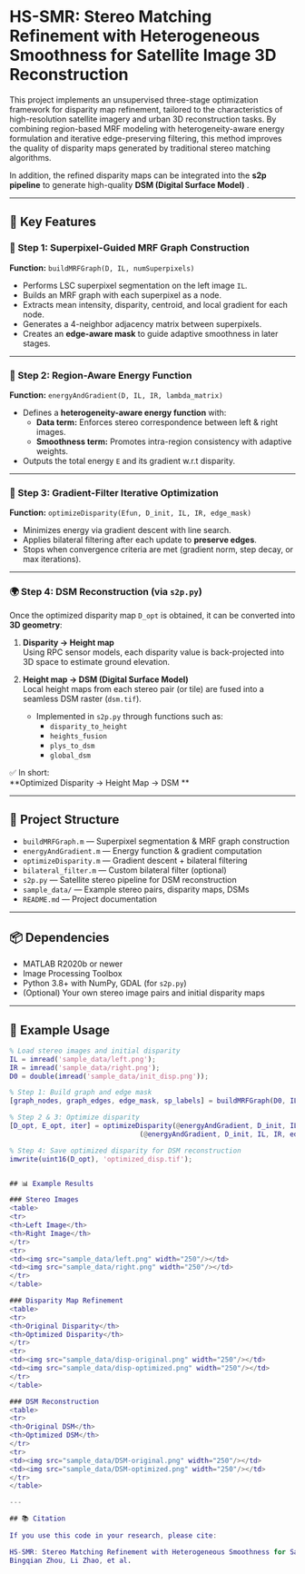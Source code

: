 # HS-SMR: Stereo Matching Refinement with Heterogeneous Smoothness for Satellite Image 3D Reconstruction

This project implements an unsupervised three-stage optimization framework for disparity map refinement, tailored to the characteristics of high-resolution satellite imagery and urban 3D reconstruction tasks. By combining region-based MRF modeling with heterogeneity-aware energy formulation and iterative edge-preserving filtering, this method improves the quality of disparity maps generated by traditional stereo matching algorithms.

In addition, the refined disparity maps can be integrated into the **s2p pipeline** to generate high-quality **DSM (Digital Surface Model)** .

---

## 🚀 Key Features

### 🧩 Step 1: Superpixel-Guided MRF Graph Construction
**Function:** `buildMRFGraph(D, IL, numSuperpixels)`
- Performs LSC superpixel segmentation on the left image `IL`.
- Builds an MRF graph with each superpixel as a node.
- Extracts mean intensity, disparity, centroid, and local gradient for each node.
- Generates a 4-neighbor adjacency matrix between superpixels.
- Creates an **edge-aware mask** to guide adaptive smoothness in later stages.

---

### 🧩 Step 2: Region-Aware Energy Function
**Function:** `energyAndGradient(D, IL, IR, lambda_matrix)`
- Defines a **heterogeneity-aware energy function** with:
  - **Data term:** Enforces stereo correspondence between left & right images.
  - **Smoothness term:** Promotes intra-region consistency with adaptive weights.
- Outputs the total energy `E` and its gradient w.r.t disparity.

---

### 🧩 Step 3: Gradient-Filter Iterative Optimization
**Function:** `optimizeDisparity(Efun, D_init, IL, IR, edge_mask)`
- Minimizes energy via gradient descent with line search.
- Applies bilateral filtering after each update to **preserve edges**.
- Stops when convergence criteria are met (gradient norm, step decay, or max iterations).

---

### 🌍 Step 4: DSM Reconstruction (via `s2p.py`)
Once the optimized disparity map `D_opt` is obtained, it can be converted into **3D geometry**:

1. **Disparity → Height map**  
   Using RPC sensor models, each disparity value is back-projected into 3D space to estimate ground elevation.

2. **Height map → DSM (Digital Surface Model)**  
   Local height maps from each stereo pair (or tile) are fused into a seamless DSM raster (`dsm.tif`).  
   - Implemented in `s2p.py` through functions such as:  
     - `disparity_to_height`  
     - `heights_fusion`  
     - `plys_to_dsm`  
     - `global_dsm`

✅ In short:  
**Optimized Disparity → Height Map → DSM **

---

## 📂 Project Structure

- `buildMRFGraph.m` — Superpixel segmentation & MRF graph construction  
- `energyAndGradient.m` — Energy function & gradient computation  
- `optimizeDisparity.m` — Gradient descent + bilateral filtering  
- `bilateral_filter.m` — Custom bilateral filter (optional)  
- `s2p.py` — Satellite stereo pipeline for DSM reconstruction  
- `sample_data/` — Example stereo pairs, disparity maps, DSMs  
- `README.md` — Project documentation  

---

## 📦 Dependencies
- MATLAB R2020b or newer
- Image Processing Toolbox
- Python 3.8+ with NumPy, GDAL (for `s2p.py`)
- (Optional) Your own stereo image pairs and initial disparity maps

---

## 🧪 Example Usage

```matlab
% Load stereo images and initial disparity
IL = imread('sample_data/left.png');
IR = imread('sample_data/right.png');
D0 = double(imread('sample_data/init_disp.png'));

% Step 1: Build graph and edge mask
[graph_nodes, graph_edges, edge_mask, sp_labels] = buildMRFGraph(D0, IL, 250);

% Step 2 & 3: Optimize disparity
[D_opt, E_opt, iter] = optimizeDisparity(@energyAndGradient, D_init, IL, IR, edge_mask), ...
                                (@energyAndGradient, D_init, IL, IR, edge_mask);

% Step 4: Save optimized disparity for DSM reconstruction
imwrite(uint16(D_opt), 'optimized_disp.tif');


## 📊 Example Results

### Stereo Images
<table>
<tr>
<th>Left Image</th>
<th>Right Image</th>
</tr>
<tr>
<td><img src="sample_data/left.png" width="250"/></td>
<td><img src="sample_data/right.png" width="250"/></td>
</tr>
</table>

### Disparity Map Refinement
<table>
<tr>
<th>Original Disparity</th>
<th>Optimized Disparity</th>
</tr>
<tr>
<td><img src="sample_data/disp-original.png" width="250"/></td>
<td><img src="sample_data/disp-optimized.png" width="250"/></td>
</tr>
</table>

### DSM Reconstruction
<table>
<tr>
<th>Original DSM</th>
<th>Optimized DSM</th>
</tr>
<tr>
<td><img src="sample_data/DSM-original.png" width="250"/></td>
<td><img src="sample_data/DSM-optimized.png" width="250"/></td>
</tr>
</table>

---

## 📚 Citation
 
If you use this code in your research, please cite:

HS-SMR: Stereo Matching Refinement with Heterogeneous Smoothness for Satellite Image 3D Reconstruction
Bingqian Zhou, Li Zhao, et al.


